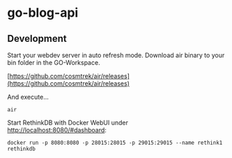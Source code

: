 # go-blog-api

## Development

Start your webdev server in auto refresh mode.
Download air binary to your bin folder in the GO-Workspace.

[https://github.com/cosmtrek/air/releases](https://github.com/cosmtrek/air/releases)

And execute...

    air

Start RethinkDB with Docker WebUI under [http://localhost:8080/#dashboard](http://localhost:8080/#dashboard):

    docker run -p 8080:8080 -p 28015:28015 -p 29015:29015 --name rethink1 rethinkdb
